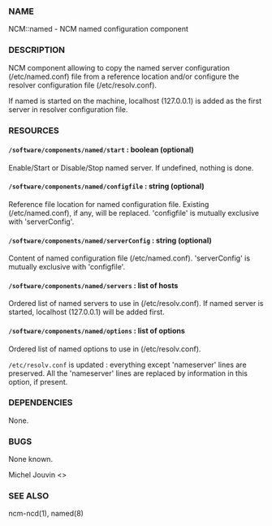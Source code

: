 ### NAME

NCM::named - NCM named configuration component

### DESCRIPTION

NCM component allowing to copy the named server configuration (/etc/named.conf) file from a reference location and/or configure the resolver configuration file (/etc/resolv.conf).

If named is started on the machine, localhost (127.0.0.1) is added as the first server in resolver configuration file.

### RESOURCES

#### `/software/components/named/start` : boolean (optional)

Enable/Start or Disable/Stop named server. If undefined, nothing is done.

#### `/software/components/named/configfile` : string (optional)

Reference file location for named configuration file. Existing (/etc/named.conf), if any, will be replaced.
'configfile' is mutually exclusive with 'serverConfig'.

#### `/software/components/named/serverConfig` : string (optional)

Content of named configuration file (/etc/named.conf). 'serverConfig' is mutually exclusive with 'configfile'.

#### `/software/components/named/servers` : list of hosts

Ordered list of named servers to use in (/etc/resolv.conf). If named server is started, localhost (127.0.0.1) will be added first.

#### `/software/components/named/options` : list of options

Ordered list of named options to use in (/etc/resolv.conf).

`/etc/resolv.conf` is updated : everything except 'nameserver' lines are preserved. All the 'nameserver' lines are replaced by information in this option, if present.

### DEPENDENCIES

None.

### BUGS

None known.

Michel Jouvin <>

### SEE ALSO

ncm-ncd(1), named(8)
